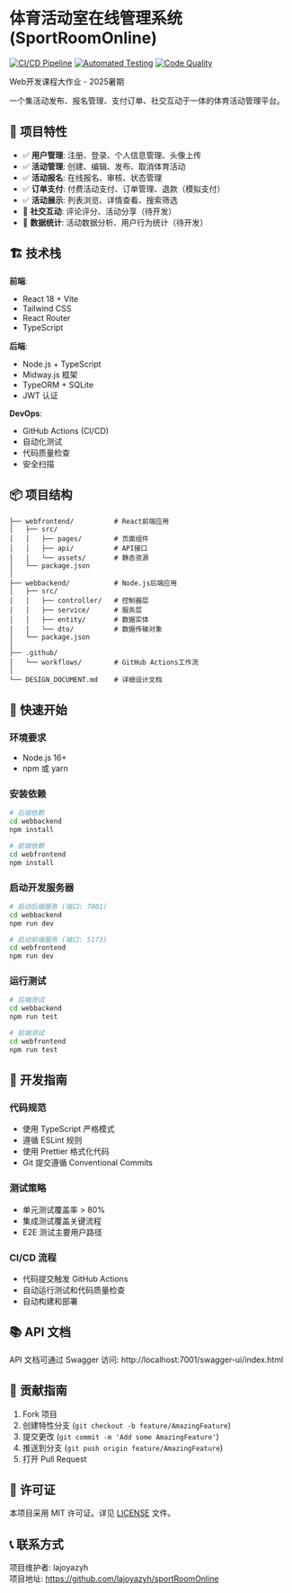 # 体育活动室在线管理系统 (SportRoomOnline)

[![CI/CD Pipeline](https://github.com/lajoyazyh/sportRoomOnline/actions/workflows/ci.yml/badge.svg)](https://github.com/lajoyazyh/sportRoomOnline/actions/workflows/ci.yml)
[![Automated Testing](https://github.com/lajoyazyh/sportRoomOnline/actions/workflows/testing.yml/badge.svg)](https://github.com/lajoyazyh/sportRoomOnline/actions/workflows/testing.yml)
[![Code Quality](https://github.com/lajoyazyh/sportRoomOnline/actions/workflows/code-quality.yml/badge.svg)](https://github.com/lajoyazyh/sportRoomOnline/actions/workflows/code-quality.yml)

Web开发课程大作业 - 2025暑期

一个集活动发布、报名管理、支付订单、社交互动于一体的体育活动管理平台。

## 🚀 项目特性

- ✅ **用户管理**: 注册、登录、个人信息管理、头像上传
- ✅ **活动管理**: 创建、编辑、发布、取消体育活动
- ✅ **活动报名**: 在线报名、审核、状态管理
- ✅ **订单支付**: 付费活动支付、订单管理、退款（模拟支付）
- ✅ **活动展示**: 列表浏览、详情查看、搜索筛选
- 🚧 **社交互动**: 评论评分、活动分享（待开发）
- 🚧 **数据统计**: 活动数据分析、用户行为统计（待开发）

## 🏗️ 技术栈

**前端**:
- React 18 + Vite 
- Tailwind CSS
- React Router
- TypeScript

**后端**:
- Node.js + TypeScript
- Midway.js 框架
- TypeORM + SQLite
- JWT 认证

**DevOps**:
- GitHub Actions (CI/CD)
- 自动化测试
- 代码质量检查
- 安全扫描

## 📦 项目结构

```
├── webfrontend/          # React前端应用
│   ├── src/
│   │   ├── pages/        # 页面组件
│   │   ├── api/          # API接口
│   │   └── assets/       # 静态资源
│   └── package.json
│
├── webbackend/           # Node.js后端应用
│   ├── src/
│   │   ├── controller/   # 控制器层
│   │   ├── service/      # 服务层
│   │   ├── entity/       # 数据实体
│   │   └── dto/          # 数据传输对象
│   └── package.json
│
├── .github/
│   └── workflows/        # GitHub Actions工作流
│
└── DESIGN_DOCUMENT.md    # 详细设计文档
```

## 🚦 快速开始

### 环境要求
- Node.js 16+
- npm 或 yarn

### 安装依赖
```bash
# 后端依赖
cd webbackend
npm install

# 前端依赖
cd webfrontend  
npm install
```

### 启动开发服务器
```bash
# 启动后端服务 (端口: 7001)
cd webbackend
npm run dev

# 启动前端服务 (端口: 5173)
cd webfrontend
npm run dev
```

### 运行测试
```bash
# 后端测试
cd webbackend
npm run test

# 前端测试
cd webfrontend
npm run test
```

## 🔧 开发指南

### 代码规范
- 使用 TypeScript 严格模式
- 遵循 ESLint 规则
- 使用 Prettier 格式化代码
- Git 提交遵循 Conventional Commits

### 测试策略
- 单元测试覆盖率 > 80%
- 集成测试覆盖关键流程
- E2E 测试主要用户路径

### CI/CD 流程
- 代码提交触发 GitHub Actions
- 自动运行测试和代码质量检查
- 自动构建和部署

## 📚 API 文档

API 文档可通过 Swagger 访问: http://localhost:7001/swagger-ui/index.html

## 🤝 贡献指南

1. Fork 项目
2. 创建特性分支 (`git checkout -b feature/AmazingFeature`)
3. 提交更改 (`git commit -m 'Add some AmazingFeature'`)
4. 推送到分支 (`git push origin feature/AmazingFeature`)
5. 打开 Pull Request

## 📄 许可证

本项目采用 MIT 许可证。详见 [LICENSE](LICENSE) 文件。

## 📞 联系方式

项目维护者: lajoyazyh  
项目地址: https://github.com/lajoyazyh/sportRoomOnline
